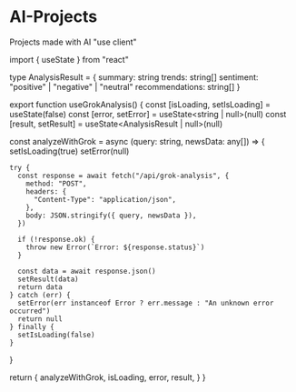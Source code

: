 # AI-Projects
Projects made with AI
"use client"

import { useState } from "react"

type AnalysisResult = {
  summary: string
  trends: string[]
  sentiment: "positive" | "negative" | "neutral"
  recommendations: string[]
}

export function useGrokAnalysis() {
  const [isLoading, setIsLoading] = useState(false)
  const [error, setError] = useState<string | null>(null)
  const [result, setResult] = useState<AnalysisResult | null>(null)

  const analyzeWithGrok = async (query: string, newsData: any[]) => {
    setIsLoading(true)
    setError(null)

    try {
      const response = await fetch("/api/grok-analysis", {
        method: "POST",
        headers: {
          "Content-Type": "application/json",
        },
        body: JSON.stringify({ query, newsData }),
      })

      if (!response.ok) {
        throw new Error(`Error: ${response.status}`)
      }

      const data = await response.json()
      setResult(data)
      return data
    } catch (err) {
      setError(err instanceof Error ? err.message : "An unknown error occurred")
      return null
    } finally {
      setIsLoading(false)
    }
  }

  return {
    analyzeWithGrok,
    isLoading,
    error,
    result,
  }
}
